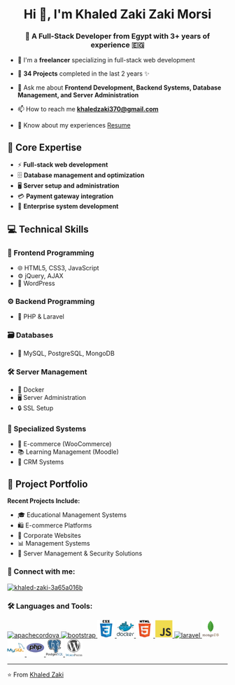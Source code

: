 <h1 align="center">Hi 👋, I'm Khaled Zaki Zaki Morsi</h1>
<h3 align="center">🚀 A Full-Stack Developer from Egypt with 3+ years of experience 🇪🇬</h3>

- 🌱 I'm a **freelancer** specializing in full-stack web development

- 💼 **34 Projects** completed in the last 2 years ✨

- 💬 Ask me about **Frontend Development, Backend Systems, Database Management, and Server Administration**

- 📫 How to reach me **khaledzaki370@gmail.com**

- 📄 Know about my experiences [Resume](https://drive.google.com/file/d/1oV4XNzfWRD3AvNW5NwOZ_GgMynxh7oJN/view?usp=sharing)

## 🚀 Core Expertise

- ⚡ **Full-stack web development**
- 🗄️ **Database management and optimization** 
- 🖥️ **Server setup and administration**
- 💳 **Payment gateway integration**
- 🏢 **Enterprise system development**

## 💻 Technical Skills

### 🎨 Frontend Programming
- 🌐 HTML5, CSS3, JavaScript
- ⚙️ jQuery, AJAX
- 📝 WordPress

### ⚙️ Backend Programming  
- 🐘 PHP & Laravel

### 🗃️ Databases
- 🐬 MySQL, PostgreSQL, MongoDB

### 🛠️ Server Management
- 🐳 Docker
- 🖥️ Server Administration  
- 🔒 SSL Setup

### 🎯 Specialized Systems
- 🛒 E-commerce (WooCommerce)
- 📚 Learning Management (Moodle)
- 🤝 CRM Systems

## 🎯 Project Portfolio

**Recent Projects Include:**
- 🎓 Educational Management Systems
- 🛍️ E-commerce Platforms
- 🏢 Corporate Websites
- 📊 Management Systems  
- 🔐 Server Management & Security Solutions

<h3 align="left">🤝 Connect with me:</h3>
<p align="left">
<a href="https://linkedin.com/in/khaled-zaki-3a65a016b" target="blank"><img align="center" src="https://raw.githubusercontent.com/rahuldkjain/github-profile-readme-generator/master/src/images/icons/Social/linked-in-alt.svg" alt="khaled-zaki-3a65a016b" height="30" width="40" /></a>
</p>

<h3 align="left">🛠️ Languages and Tools:</h3>
<p align="left"> <a href="https://cordova.apache.org/" target="_blank" rel="noreferrer"> <img src="https://www.vectorlogo.zone/logos/apache_cordova/apache_cordova-icon.svg" alt="apachecordova" width="40" height="40"/> </a> <a href="https://getbootstrap.com" target="_blank" rel="noreferrer"> <img src="https://cdn.jsdelivr.net/gh/devicons/devicon@latest/icons/bootstrap/bootstrap-original.svg" alt="bootstrap" width="40" height="40"/> </a>
 <a href="https://www.w3schools.com/css/" target="_blank" rel="noreferrer"> <img src="https://raw.githubusercontent.com/devicons/devicon/master/icons/css3/css3-original-wordmark.svg" alt="css3" width="40" height="40"/> </a> <a href="https://www.docker.com/" target="_blank" rel="noreferrer"> <img src="https://raw.githubusercontent.com/devicons/devicon/master/icons/docker/docker-original-wordmark.svg" alt="docker" width="40" height="40"/> </a> <a href="https://www.w3.org/html/" target="_blank" rel="noreferrer"> <img src="https://raw.githubusercontent.com/devicons/devicon/master/icons/html5/html5-original-wordmark.svg" alt="html5" width="40" height="40"/> </a> <a href="https://developer.mozilla.org/en-US/docs/Web/JavaScript" target="_blank" rel="noreferrer"> <img src="https://raw.githubusercontent.com/devicons/devicon/master/icons/javascript/javascript-original.svg" alt="javascript" width="40" height="40"/> </a> <a href="https://laravel.com/" target="_blank" rel="noreferrer"> <img src="https://cdn.jsdelivr.net/gh/devicons/devicon@latest/icons/laravel/laravel-original.svg" alt="laravel" width="40" height="40"/> </a> <a href="https://www.mongodb.com/" target="_blank" rel="noreferrer"> <img src="https://raw.githubusercontent.com/devicons/devicon/master/icons/mongodb/mongodb-original-wordmark.svg" alt="mongodb" width="40" height="40"/> </a> <a href="https://www.mysql.com/" target="_blank" rel="noreferrer"> <img src="https://raw.githubusercontent.com/devicons/devicon/master/icons/mysql/mysql-original-wordmark.svg" alt="mysql" width="40" height="40"/> </a> <a href="https://www.php.net" target="_blank" rel="noreferrer"> <img src="https://raw.githubusercontent.com/devicons/devicon/master/icons/php/php-original.svg" alt="php" width="40" height="40"/> </a> <a href="https://www.postgresql.org" target="_blank" rel="noreferrer"> <img src="https://raw.githubusercontent.com/devicons/devicon/master/icons/postgresql/postgresql-original-wordmark.svg" alt="postgresql" width="40" height="40"/> </a> <a href="https://wordpress.org/" target="_blank" rel="noreferrer"> <img src="https://raw.githubusercontent.com/devicons/devicon/master/icons/wordpress/wordpress-original.svg" alt="wordpress" width="40" height="40"/> </a> </p>

---
⭐️ From [Khaled Zaki](https://github.com/khaledzaki)
